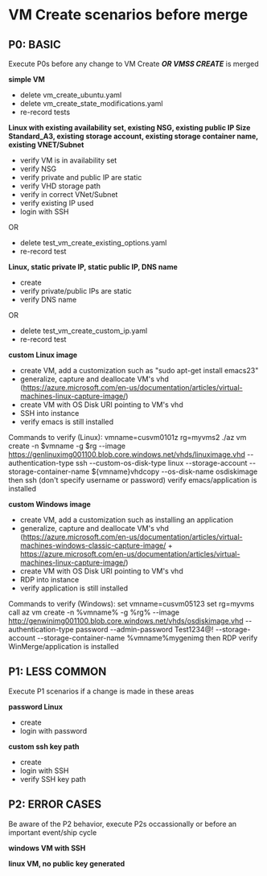 # VM Create scenarios before merge #

## P0: BASIC ##
Execute P0s before any change to VM Create ***OR VMSS CREATE*** is merged

**simple VM**

 - delete vm_create_ubuntu.yaml
 - delete vm_create_state_modifications.yaml
 - re-record tests

**Linux with existing availability set, existing NSG, existing public IP
Size Standard_A3, existing storage account, existing storage container name, existing VNET/Subnet**

 - verify VM is in availability set
 - verify NSG
 - verify private and public IP are static
 - verify VHD storage path
 - verify in correct VNet/Subnet
 - verify existing IP used
 - login with SSH

 OR

 - delete test_vm_create_existing_options.yaml
 - re-record test

**Linux, static private IP, static public IP, DNS name**

 - create
 - verify private/public IPs are static
 - verify DNS name

 OR 

 - delete test_vm_create_custom_ip.yaml
 - re-record test

 **custom Linux image**

 - create VM, add a customization such as "sudo apt-get install emacs23"
 - generalize, capture and deallocate VM's vhd (https://azure.microsoft.com/en-us/documentation/articles/virtual-machines-linux-capture-image/)
 - create VM with OS Disk URI pointing to VM's vhd
 - SSH into instance
 - verify emacs is still installed

Commands to verify (Linux):
 vmname=cusvm0101z
 rg=myvms2
 ./az vm create -n $vmname -g $rg --image https://genlinuximg001100.blob.core.windows.net/vhds/linuximage.vhd --authentication-type ssh --custom-os-disk-type linux --storage-account <ID ending in genlinuximg001100> --storage-container-name ${vmname}vhdcopy --os-disk-name osdiskimage
 then 
 ssh <IPAddress> (don't specify username or password)
 verify emacs/application is installed

 **custom Windows image**

 - create VM, add a customization such as installing an application
 - generalize, capture and deallocate VM's vhd (https://azure.microsoft.com/en-us/documentation/articles/virtual-machines-windows-classic-capture-image/ + https://azure.microsoft.com/en-us/documentation/articles/virtual-machines-linux-capture-image/)
 - create VM with OS Disk URI pointing to VM's vhd
 - RDP into instance
 - verify application is still installed

Commands to verify (Windows):
 set vmname=cusvm05123
 set rg=myvms
 call az vm create -n %vmname% -g %rg% --image http://genwinimg001100.blob.core.windows.net/vhds/osdiskimage.vhd --authentication-type password --admin-password Test1234@! --storage-account <ID ending in genwinimg001100> --storage-container-name %vmname%mygenimg
 then
 RDP <IPAddress>
 verify WinMerge/application is installed

## P1: LESS COMMON ##
Execute P1 scenarios if a change is made in these areas

**password Linux**

 - create
 - login with password

**custom ssh key path**
 - create
 - login with SSH
 - verify SSH key path

## P2: ERROR CASES ##
Be aware of the P2 behavior, execute P2s occassionally or before an important event/ship cycle

**windows VM with SSH**

**linux VM, no public key generated**